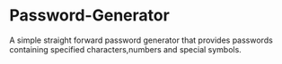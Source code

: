 # Password-Generator
A simple straight forward password generator that provides passwords containing specified characters,numbers and special symbols.
